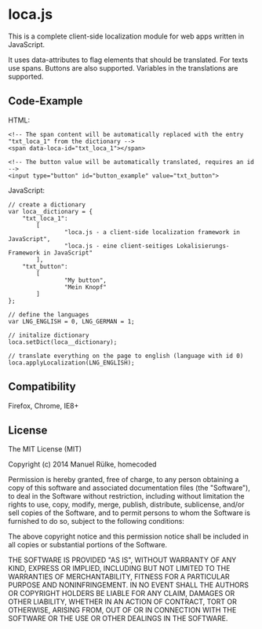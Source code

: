 loca.js
=======

This is a complete client-side localization module for web apps written in JavaScript.

It uses data-attributes to flag elements that should be translated. For texts use spans. Buttons are also supported.
Variables in the translations are supported.

Code-Example
------------

HTML:

    <!-- The span content will be automatically replaced with the entry "txt_loca_1" from the dictionary -->
    <span data-loca-id="txt_loca_1"></span>

    <!-- The button value will be automatically translated, requires an id -->
    <input type="button" id="button_example" value="txt_button">

JavaScript:

    // create a dictionary
    var loca__dictionary = {
        "txt_loca_1":
            [
                    "loca.js - a client-side localization framework in JavaScript",
                    "loca.js - eine client-seitiges Lokalisierungs-Framework in JavaScript"
            ],
        "txt_button":
            [
                    "My button",
                    "Mein Knopf"
            ]
    };

    // define the languages
    var LNG_ENGLISH = 0, LNG_GERMAN = 1;

    // initalize dictionary
    loca.setDict(loca__dictionary);

    // translate everything on the page to english (language with id 0)
    loca.applyLocalization(LNG_ENGLISH);

Compatibility
-------------

Firefox, Chrome, IE8+

License
-------

The MIT License (MIT)

Copyright (c) 2014 Manuel Rülke, homecoded

Permission is hereby granted, free of charge, to any person obtaining a copy
of this software and associated documentation files (the "Software"), to deal
in the Software without restriction, including without limitation the rights
to use, copy, modify, merge, publish, distribute, sublicense, and/or sell
copies of the Software, and to permit persons to whom the Software is
furnished to do so, subject to the following conditions:

The above copyright notice and this permission notice shall be included in
all copies or substantial portions of the Software.

THE SOFTWARE IS PROVIDED "AS IS", WITHOUT WARRANTY OF ANY KIND, EXPRESS OR
IMPLIED, INCLUDING BUT NOT LIMITED TO THE WARRANTIES OF MERCHANTABILITY,
FITNESS FOR A PARTICULAR PURPOSE AND NONINFRINGEMENT. IN NO EVENT SHALL THE
AUTHORS OR COPYRIGHT HOLDERS BE LIABLE FOR ANY CLAIM, DAMAGES OR OTHER
LIABILITY, WHETHER IN AN ACTION OF CONTRACT, TORT OR OTHERWISE, ARISING FROM,
OUT OF OR IN CONNECTION WITH THE SOFTWARE OR THE USE OR OTHER DEALINGS IN
THE SOFTWARE.